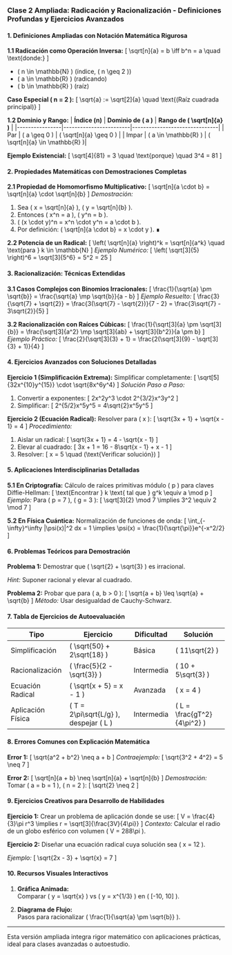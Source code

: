 ### **Clase 2 Ampliada: Radicación y Racionalización - Definiciones Profundas y Ejercicios Avanzados**

#### **1. Definiciones Ampliadas con Notación Matemática Rigurosa**

**1.1 Radicación como Operación Inversa:**
\[
\sqrt[n]{a} = b \iff b^n = a \quad \text{donde:}
\]
- \( n \in \mathbb{N} \) (índice, \( n \geq 2 \))
- \( a \in \mathbb{R} \) (radicando)
- \( b \in \mathbb{R} \) (raíz)

**Caso Especial \( n = 2 \):**
\[
\sqrt{a} := \sqrt[2]{a} \quad \text{(Raíz cuadrada principal)}
\]

**1.2 Dominio y Rango:**
| **Índice (n)** | **Dominio de \( a \)** | **Rango de \( \sqrt[n]{a} \)** |
|----------------|------------------------|-------------------------------|
| Par            | \( a \geq 0 \)          | \( \sqrt[n]{a} \geq 0 \)       |
| Impar          | \( a \in \mathbb{R} \)  | \( \sqrt[n]{a} \in \mathbb{R} \)|

**Ejemplo Existencial:**
\[
\sqrt[4]{81} = 3 \quad \text{porque} \quad 3^4 = 81
\]

#### **2. Propiedades Matemáticas con Demostraciones Completas**

**2.1 Propiedad de Homomorfismo Multiplicativo:**
\[
\sqrt[n]{a \cdot b} = \sqrt[n]{a} \cdot \sqrt[n]{b}
\]
*Demostración:*
1. Sea \( x = \sqrt[n]{a} \), \( y = \sqrt[n]{b} \).
2. Entonces \( x^n = a \), \( y^n = b \).
3. \( (x \cdot y)^n = x^n \cdot y^n = a \cdot b \).
4. Por definición: \( \sqrt[n]{a \cdot b} = x \cdot y \). ∎

**2.2 Potencia de un Radical:**
\[
\left( \sqrt[n]{a} \right)^k = \sqrt[n]{a^k} \quad \text{para } k \in \mathbb{N}
\]
*Ejemplo Numérico:*
\[
\left( \sqrt[3]{5} \right)^6 = \sqrt[3]{5^6} = 5^2 = 25
\]

#### **3. Racionalización: Técnicas Extendidas**

**3.1 Casos Complejos con Binomios Irracionales:**
\[
\frac{1}{\sqrt{a} \pm \sqrt{b}} = \frac{\sqrt{a} \mp \sqrt{b}}{a - b}
\]
*Ejemplo Resuelto:*
\[
\frac{3}{\sqrt{7} + \sqrt{2}} = \frac{3(\sqrt{7} - \sqrt{2})}{7 - 2} = \frac{3\sqrt{7} - 3\sqrt{2}}{5}
\]

**3.2 Racionalización con Raíces Cúbicas:**
\[
\frac{1}{\sqrt[3]{a} \pm \sqrt[3]{b}} = \frac{\sqrt[3]{a^2} \mp \sqrt[3]{ab} + \sqrt[3]{b^2}}{a \pm b}
\]
*Ejemplo Práctico:*
\[
\frac{2}{\sqrt[3]{3} + 1} = \frac{2(\sqrt[3]{9} - \sqrt[3]{3} + 1)}{4}
\]

#### **4. Ejercicios Avanzados con Soluciones Detalladas**

**Ejercicio 1 (Simplificación Extrema):**
Simplificar completamente:
\[
\sqrt[5]{32x^{10}y^{15}} \cdot \sqrt{8x^6y^4}
\]
*Solución Paso a Paso:*
1. Convertir a exponentes:
   \[
   2x^2y^3 \cdot 2^{3/2}x^3y^2
   \]
2. Simplificar:
   \[
   2^{5/2}x^5y^5 = 4\sqrt{2}x^5y^5
   \]

**Ejercicio 2 (Ecuación Radical):**
Resolver para \( x \):
\[
\sqrt{3x + 1} + \sqrt{x - 1} = 4
\]
*Procedimiento:*
1. Aislar un radical:
   \[
   \sqrt{3x + 1} = 4 - \sqrt{x - 1}
   \]
2. Elevar al cuadrado:
   \[
   3x + 1 = 16 - 8\sqrt{x - 1} + x - 1
   \]
3. Resolver:
   \[
   x = 5 \quad (\text{Verificar solución})
   \]

#### **5. Aplicaciones Interdisciplinarias Detalladas**

**5.1 En Criptografía:**
Cálculo de raíces primitivas módulo \( p \) para claves Diffie-Hellman:
\[
\text{Encontrar } k \text{ tal que } g^k \equiv a \mod p
\]
*Ejemplo:*
Para \( p = 7 \), \( g = 3 \):
\[
\sqrt[3]{2} \mod 7 \implies 3^2 \equiv 2 \mod 7
\]

**5.2 En Física Cuántica:**
Normalización de funciones de onda:
\[
\int_{-\infty}^\infty |\psi(x)|^2 dx = 1 \implies \psi(x) = \frac{1}{\sqrt{\pi}}e^{-x^2/2}
\]

#### **6. Problemas Teóricos para Demostración**

**Problema 1:**
Demostrar que \( \sqrt{2} + \sqrt{3} \) es irracional.

*Hint:* Suponer racional y elevar al cuadrado.

**Problema 2:**
Probar que para \( a, b > 0 \):
\[
\sqrt{a + b} \leq \sqrt{a} + \sqrt{b}
\]
*Método:* Usar desigualdad de Cauchy-Schwarz.

#### **7. Tabla de Ejercicios de Autoevaluación**

| **Tipo**               | **Ejercicio**                      | **Dificultad** | **Solución**           |
|------------------------|------------------------------------|---------------|------------------------|
| Simplificación         | \( \sqrt{50} + 2\sqrt{18} \)       | Básica         | \( 11\sqrt{2} \)       |
| Racionalización        | \( \frac{5}{2 - \sqrt{3}} \)       | Intermedia     | \( 10 + 5\sqrt{3} \)   |
| Ecuación Radical       | \( \sqrt{x + 5} = x - 1 \)         | Avanzada       | \( x = 4 \)            |
| Aplicación Física      | \( T = 2\pi\sqrt{L/g} \), despejar \( L \) | Intermedia | \( L = \frac{gT^2}{4\pi^2} \) |

#### **8. Errores Comunes con Explicación Matemática**

**Error 1:**
\[
\sqrt{a^2 + b^2} \neq a + b
\]
*Contraejemplo:*
\[
\sqrt{3^2 + 4^2} = 5 \neq 7
\]

**Error 2:**
\[
\sqrt[n]{a + b} \neq \sqrt[n]{a} + \sqrt[n]{b}
\]
*Demostración:*
Tomar \( a = b = 1 \), \( n = 2 \):
\[
\sqrt{2} \neq 2
\]

#### **9. Ejercicios Creativos para Desarrollo de Habilidades**

**Ejercicio 1:**
Crear un problema de aplicación donde se use:
\[
V = \frac{4}{3}\pi r^3 \implies r = \sqrt[3]{\frac{3V}{4\pi}}
\]
*Contexto:* Calcular el radio de un globo esférico con volumen \( V = 288\pi \).

**Ejercicio 2:**
Diseñar una ecuación radical cuya solución sea \( x = 12 \).

*Ejemplo:*
\[
\sqrt{2x - 3} + \sqrt{x} = 7
\]

#### **10. Recursos Visuales Interactivos**

1. **Gráfica Animada:**  
   Comparar \( y = \sqrt{x} \) vs \( y = x^{1/3} \) en \( [-10, 10] \).

2. **Diagrama de Flujo:**  
   Pasos para racionalizar \( \frac{1}{\sqrt{a} \pm \sqrt{b}} \).

---

Esta versión ampliada integra rigor matemático con aplicaciones prácticas, ideal para clases avanzadas o autoestudio.